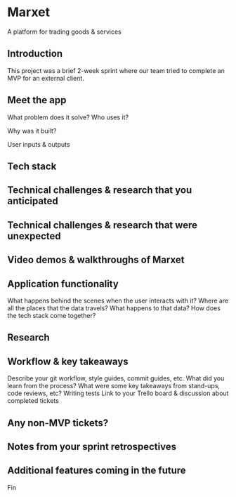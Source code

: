 # Marxet
A platform for trading goods &amp; services

## Introduction
This project was a brief 2-week sprint where our team tried to complete an MVP for an external client.

## Meet the app
What problem does it solve? Who uses it?

Why was it built?

User inputs & outputs

## Tech stack

## Technical challenges & research that you anticipated

## Technical challenges & research that were unexpected

## Video demos & walkthroughs of Marxet

## Application functionality
What happens behind the scenes when the user interacts with it?
Where are all the places that the data travels?
What happens to that data?
How does the tech stack come together?

## Research

## Workflow & key takeaways
Describe your git workflow, style guides, commit guides, etc.
What did you learn from the process?
What were some key takeaways from stand-ups, code reviews, etc?
Writing tests
Link to your Trello board & discussion about completed tickets

## Any non-MVP tickets?

## Notes from your sprint retrospectives

## Additional features coming in the future

Fin
